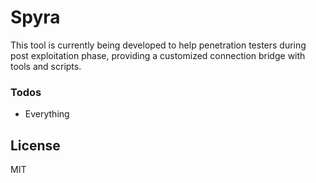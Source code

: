 # Spyra

This tool is currently being developed to help penetration testers during post exploitation phase, providing a customized connection bridge with tools and scripts.

### Todos

 - Everything

License
----

MIT
